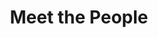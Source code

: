 ---
layout: people
order: 15
title: Meet the People
name: "Wenzhuo Tang"
position: "Visting PhD Student"
current: true
headshot: "wenzhuo.jpeg"
cv_url: "https://wenzhuotang.github.io/"
google_scholar: "https://scholar.google.com/citations?user=KpjOK18AAAAJ&hl=en"
GitHub: "https://github.com/WenzhuoTang"
bio: "I am a visiting student researcher at the Qiu lab in Stanford. I am a Ph.D. student in Computer Science and Engineering and Statistics and Probability at Michigan State University, advised by Prof. Jiliang Tang (https://www.cse.msu.edu/~tangjili/) and Prof. Yuying Xie (https://directory.natsci.msu.edu/Directory/Profiles/Person/101084). My research interests lie in deep learning and its applications to structured data and single-cell analysis. Currently, I am focusing on developing foundation models to enhance scientific discoveries for human health and diseases, leveraging single-cell data. Outside the lab, I enjoy hiking and photography."
twitter: "https://x.com/WenzhuoTang"
---